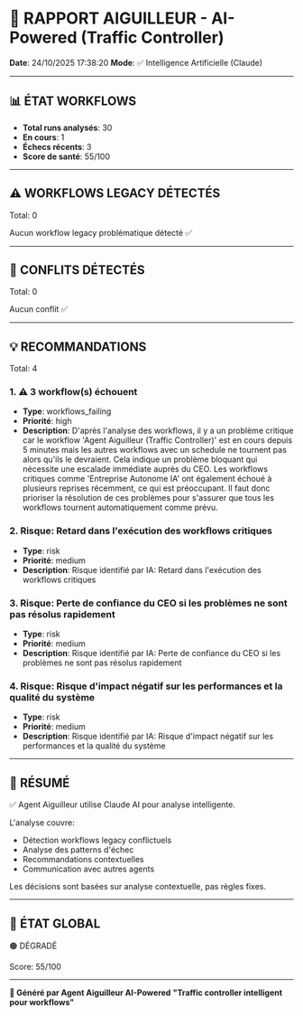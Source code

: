 # 🚦 RAPPORT AIGUILLEUR - AI-Powered (Traffic Controller)

**Date**: 24/10/2025 17:38:20
**Mode**: ✅ Intelligence Artificielle (Claude)

---

## 📊 ÉTAT WORKFLOWS

- **Total runs analysés**: 30
- **En cours**: 1
- **Échecs récents**: 3
- **Score de santé**: 55/100

---

## ⚠️  WORKFLOWS LEGACY DÉTECTÉS

Total: 0



Aucun workflow legacy problématique détecté ✅

---

## 🚨 CONFLITS DÉTECTÉS

Total: 0

Aucun conflit ✅

---

## 💡 RECOMMANDATIONS

Total: 4


### 1. ⚠️ 3 workflow(s) échouent

- **Type**: workflows_failing
- **Priorité**: high
- **Description**: D'après l'analyse des workflows, il y a un problème critique car le workflow 'Agent Aiguilleur (Traffic Controller)' est en cours depuis 5 minutes mais les autres workflows avec un schedule ne tournent pas alors qu'ils le devraient. Cela indique un problème bloquant qui nécessite une escalade immédiate auprès du CEO. Les workflows critiques comme 'Entreprise Autonome IA' ont également échoué à plusieurs reprises récemment, ce qui est préoccupant. Il faut donc prioriser la résolution de ces problèmes pour s'assurer que tous les workflows tournent automatiquement comme prévu.


### 2. Risque: Retard dans l'exécution des workflows critiques

- **Type**: risk
- **Priorité**: medium
- **Description**: Risque identifié par IA: Retard dans l'exécution des workflows critiques


### 3. Risque: Perte de confiance du CEO si les problèmes ne sont pas résolus rapidement

- **Type**: risk
- **Priorité**: medium
- **Description**: Risque identifié par IA: Perte de confiance du CEO si les problèmes ne sont pas résolus rapidement


### 4. Risque: Risque d'impact négatif sur les performances et la qualité du système

- **Type**: risk
- **Priorité**: medium
- **Description**: Risque identifié par IA: Risque d'impact négatif sur les performances et la qualité du système




---

## 🎯 RÉSUMÉ

✅ Agent Aiguilleur utilise Claude AI pour analyse intelligente.

L'analyse couvre:
- Détection workflows legacy conflictuels
- Analyse des patterns d'échec
- Recommandations contextuelles
- Communication avec autres agents

Les décisions sont basées sur analyse contextuelle, pas règles fixes.

---

## 🔄 ÉTAT GLOBAL

🟠 DÉGRADÉ

Score: 55/100

---

**🚦 Généré par Agent Aiguilleur AI-Powered**
**"Traffic controller intelligent pour workflows"**
